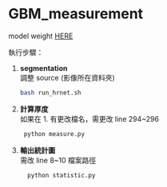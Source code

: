 # GBM_measurement

model weight [HERE](https://drive.google.com/file/d/1K121woii0Sf2g_vYv3TMc5x6NEMD5jV8/view?usp=sharing)

執行步驟：  
1. **segmentation**  
   調整 source (影像所在資料夾)
   ```sh
   bash run_hrnet.sh
   ```
2. **計算厚度**  
   如果在 1. 有更改檔名，需更改 line 294~296
   ```py
    python measure.py
   ```
3. **輸出統計圖**  
   需改 line 8~10 檔案路徑
   ```py
     python statistic.py
   ```
